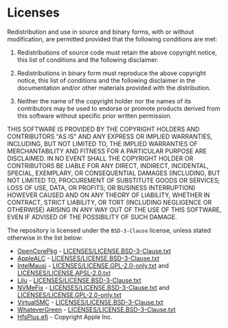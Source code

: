 # Licenses

Redistribution and use in source and binary forms, with or without modification, are permitted provided that the following conditions are met:

1. Redistributions of source code must retain the above copyright notice, this list of conditions and the following disclaimer.

2. Redistributions in binary form must reproduce the above copyright notice, this list of conditions and the following disclaimer in the documentation and/or other materials provided with the distribution.

3. Neither the name of the copyright holder nor the names of its contributors may be used to endorse or promote products derived from this software without specific prior written permission.

THIS SOFTWARE IS PROVIDED BY THE COPYRIGHT HOLDERS AND CONTRIBUTORS "AS IS" AND ANY EXPRESS OR IMPLIED WARRANTIES, INCLUDING, BUT NOT LIMITED TO, THE IMPLIED WARRANTIES OF MERCHANTABILITY AND FITNESS FOR A PARTICULAR PURPOSE ARE DISCLAIMED. IN NO EVENT SHALL THE COPYRIGHT HOLDER OR CONTRIBUTORS BE LIABLE FOR ANY DIRECT, INDIRECT, INCIDENTAL, SPECIAL, EXEMPLARY, OR CONSEQUENTIAL DAMAGES (INCLUDING, BUT NOT LIMITED TO, PROCUREMENT OF SUBSTITUTE GOODS OR SERVICES; LOSS OF USE, DATA, OR PROFITS; OR BUSINESS INTERRUPTION) HOWEVER CAUSED AND ON ANY THEORY OF LIABILITY, WHETHER IN CONTRACT, STRICT LIABILITY, OR TORT (INCLUDING NEGLIGENCE OR OTHERWISE) ARISING IN ANY WAY OUT OF THE USE OF THIS SOFTWARE, EVEN IF ADVISED OF THE POSSIBILITY OF SUCH DAMAGE.

The repository is licensed under the `BSD-3-Clause` license, unless stated otherwise in the list below:

- [OpenCorePkg](https://github.com/acidanthera/OpenCorePkg) - [LICENSES/LICENSE.BSD-3-Clause.txt](LICENSES/LICENSE.BSD-3-Clause.txt)
- [AppleALC](https://github.com/acidanthera/AppleALC) - [LICENSES/LICENSE.BSD-3-Clause.txt](LICENSES/LICENSE.BSD-3-Clause.txt)
- [IntelMausi](https://github.com/acidanthera/IntelMausi) - [LICENSES/LICENSE.GPL-2.0-only.txt](LICENSES/LICENSE.GPL-2.0-only.txt) and [LICENSES/LICENSE.APSL-2.0.txt](LICENSES/LICENSE.APSL-2.0.txt)
- [Lilu](https://github.com/acidanthera/Lilu) - [LICENSES/LICENSE.BSD-3-Clause.txt](LICENSES/LICENSE.BSD-3-Clause.txt)
- [NVMeFix](https://github.com/acidanthera/NVMeFix) - [LICENSES/LICENSE.BSD-3-Clause.txt](LICENSES/LICENSE.BSD-3-Clause.txt) and [LICENSES/LICENSE.GPL-2.0-only.txt](LICENSES/LICENSE.GPL-2.0-only.txt)
- [VirtualSMC](https://github.com/acidanthera/VirtualSMC) - [LICENSES/LICENSE.BSD-3-Clause.txt](LICENSES/LICENSE.BSD-3-Clause.txt)
- [WhateverGreen](https://github.com/acidanthera/WhateverGreen) - [LICENSES/LICENSE.BSD-3-Clause.txt](LICENSES/LICENSE.BSD-3-Clause.txt)
- [HfsPlus.efi](https://github.com/acidanthera/OcBinaryData/blob/master/Drivers/HfsPlus.efi) - Copyright Apple Inc.
